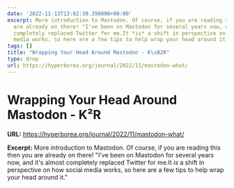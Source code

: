 ```yaml
---
date: '2022-11-13T13:02:39.396000+00:00'
excerpt: More introduction to Mastodon. Of course, if you are reading this then you
  are already on there! "I've been on Mastodon for several years now, and it's almost
  completely replaced Twitter for me.It *is* a shift in perspective on how social
  media works, so here are a few tips to help wrap your head around it."
tags: []
title: "Wrapping Your Head Around Mastodon - K\xB2R"
type: drop
url: https://hyperborea.org/journal/2022/11/mastodon-what/
---
```


# Wrapping Your Head Around Mastodon - K²R

**URL:** https://hyperborea.org/journal/2022/11/mastodon-what/

**Excerpt:** More introduction to Mastodon. Of course, if you are reading this then you are already on there! "I've been on Mastodon for several years now, and it's almost completely replaced Twitter for me.It *is* a shift in perspective on how social media works, so here are a few tips to help wrap your head around it."
